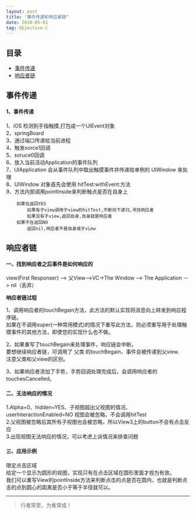 ```yaml
---
layout: post
title: "事件传递和响应者链"
date: 2018-05-01
tag: Objective-C
---
```







## 目录
- [事件传递](#content1)   
- [响应者链](#content1)   






<!-- ************************************************ -->
## <a id="content1">事件传递</a>

#### **1、事件传递**  
1、iOS 检测到手指触摸,打包成一个UIEvent对象    
2、springBoard    
3、通过端口传递给当前进程    
4、触发sorce1回调     
5、soruce0回调    
6、放入当前活动Application的事件队列    
7、UIApplication 会从事件队列中取出触摸事件并传递给单例的 UIWindow 来处理     
8、UIWindow 对象首先会使用 hitTest:withEvent:方法    
9、方法内部调用pointInside来判断触点是否在自身上
```     
    如果在返回YES     
        如果有子view调用子view的hitTest,不断向下递归,寻找响应者    
        如果没有子view,返回自身,自身就是响应者    
    如果不在返回NO     
        返回nil,响应者不是自身或子view      
```

<!-- ************************************************ -->
## <a id="content2">响应者链</a>

#### **一、找到响应者之后事件是如何响应的**     

view(First Responser) --> 父View-->VC->The Window --> The Application --> nil（丢弃）

**响应者链过程**     

1、调用响应者的touchBegain方法，此方法的默认实现将消息向上转发到响应程序链。     
如果在不调用super(一种常用模式)的情况下重写此方法，则必须重写用于处理触摸事件的其他方法，即使您的实现什么也不做。    

2、如果重写了touchBegain来处理事件，响应链会中断。      
要想继续响应者链，可调用了 父类 的touchBegain，事件会被传递到父view.     
注意父类和父view的区别。      

3、如果响应者添加了手势，手势回调处理完成后，会调用响应者的touchesCancelled。     


#### **二、无法响应的情况**     
1.Alpha=0、hidden=YES、子视图超出父视图的情况、userInteractionEnabled=NO 视图会被忽略，不会调用hitTest     
2.父视图被忽略后其所有子视图也会被忽略，所以View3上的button不会有点击反应     
3.出现视图无法响应的情况，可以考虑上诉情况来排查问题     


#### **三、应用示例**     
限定点击区域     
给定一个显示为圆形的视图，实现只有在点击区域在圆形里面才视为有效。    
我们可以重写View的pointInside方法来判断点击的点是否在圆内，也就是判断点击的点到圆心的距离是否小于等于半径就可以。    





----------
>  行者常至，为者常成！


